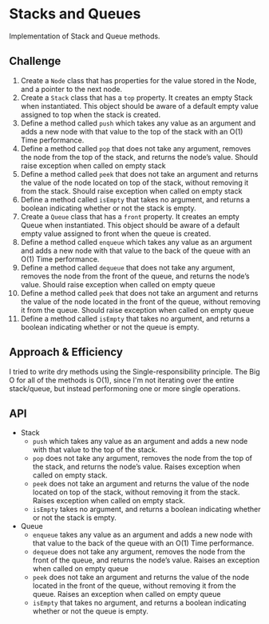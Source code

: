# Stacks and Queues
Implementation of Stack and Queue methods.

## Challenge
1. Create a `Node` class that has properties for the value stored in the Node, and a pointer to the next node.
1. Create a `Stack` class that has a `top` property. It creates an empty Stack when instantiated. This object should be aware of a default empty value assigned to top when the stack is created.
1. Define a method called `push` which takes any value as an argument and adds a new node with that value to the top of the stack with an O(1) Time performance.
1. Define a method called `pop` that does not take any argument, removes the node from the top of the stack, and returns the node’s value. Should raise exception when called on empty stack
1. Define a method called `peek` that does not take an argument and returns the value of the node located on top of the stack, without removing it from the stack. Should raise exception when called on empty stack
1. Define a method called `isEmpty` that takes no argument, and returns a boolean indicating whether or not the stack is empty.
1. Create a `Queue` class that has a `front` property. It creates an empty Queue when instantiated.
This object should be aware of a default empty value assigned to front when the queue is created.
1. Define a method called `enqueue` which takes any value as an argument and adds a new node with that value to the back of the queue with an O(1) Time performance.
1. Define a method called `dequeue` that does not take any argument, removes the node from the front of the queue, and returns the node’s value. Should raise exception when called on empty queue
1. Define a method called `peek` that does not take an argument and returns the value of the node located in the front of the queue, without removing it from the queue. Should raise exception when called on empty queue
1. Define a method called `isEmpty` that takes no argument, and returns a boolean indicating whether or not the queue is empty.

## Approach & Efficiency
I tried to write dry methods using the Single-responsibility principle. The Big O for all of the methods is O(1), since I'm not iterating over the entire stack/queue, but instead performoning one or more single operations.

## API
- Stack
  - `push` which takes any value as an argument and adds a new node with that value to the top of the stack.
  - `pop` does not take any argument, removes the node from the top of the stack, and returns the node’s value. Raises exception when called on empty stack.
  - `peek` does not take an argument and returns the value of the node located on top of the stack, without removing it from the stack. Raises exception when called on empty stack.
  - `isEmpty` takes no argument, and returns a boolean indicating whether or not the stack is empty.
- Queue
  - `enqueue` takes any value as an argument and adds a new node with that value to the back of the queue with an O(1) Time performance.
  - `dequeue` does not take any argument, removes the node from the front of the queue, and returns the node’s value. Raises an exception when called on empty queue
  - `peek` does not take an argument and returns the value of the node located in the front of the queue, without removing it from the queue. Raises an exception when called on empty queue
  - `isEmpty` that takes no argument, and returns a boolean indicating whether or not the queue is empty.
